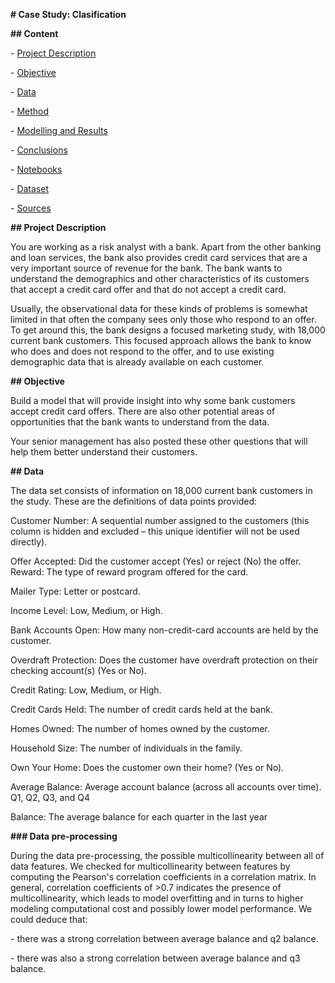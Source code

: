 **# Case Study: Clasification**



**## Content**

\- [Project Description](#project-description)

\- [Objective](#Objective)

\- [Data](#data)

\- [Method](#method)

\- [Modelling and Results](#modelling-results)

\- [Conclusions](#conclusions)

\- [Notebooks](#notebooks)

\- [Dataset](#dataset)

\- [Sources](#sources)



**## Project Description**

You are working as a risk analyst with a bank. Apart from the other banking and loan services, the bank also provides credit card services that are a very important source of revenue for the bank. The bank wants to understand the demographics and other characteristics of its customers that accept a credit card offer and that do not accept a credit card.



Usually, the observational data for these kinds of problems is somewhat limited in that often the company sees only those who respond to an offer. To get around this, the bank designs a focused marketing study, with 18,000 current bank customers. This focused approach allows the bank to know who does and does not respond to the offer, and to use existing demographic data that is already available on each customer.



**## Objective**

Build a model that will provide insight into why some bank customers accept credit card offers. There are also other potential areas of opportunities that the bank wants to understand from the data.

Your senior management has also posted these other questions that will help them better understand their customers.



**## Data**

The data set consists of information on 18,000 current bank customers in the study. These are the definitions of data points provided:



Customer Number: A sequential number assigned to the customers (this column is hidden and excluded – this unique identifier will not be used directly).

Offer Accepted: Did the customer accept (Yes) or reject (No) the offer. Reward: The type of reward program offered for the card.

Mailer Type: Letter or postcard.

Income Level: Low, Medium, or High.

Bank Accounts Open: How many non-credit-card accounts are held by the customer.

Overdraft Protection: Does the customer have overdraft protection on their checking account(s) (Yes or No).

Credit Rating: Low, Medium, or High.

Credit Cards Held: The number of credit cards held at the bank.

Homes Owned: The number of homes owned by the customer.

Household Size: The number of individuals in the family.

Own Your Home: Does the customer own their home? (Yes or No).

Average Balance: Average account balance (across all accounts over time). Q1, Q2, Q3, and Q4

Balance: The average balance for each quarter in the last year



**### Data pre-processing**



During the data pre-processing, the possible multicollinearity between all of data features. We checked for multicollinearity between features by computing the Pearson's correlation coefficients in a correlation matrix. In general, correlation coefficients of >0.7 indicates the presence of multicollinearity, which leads to model overfitting and in turns to higher modeling computational cost and possibly lower model performance. We could deduce that:

\- there was a strong correlation between average balance and q2 balance. 

\- there was also a strong correlation between average balance and q3 balance.